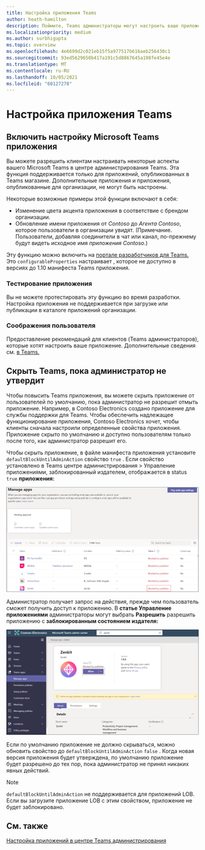 ```yaml
---
title: Настройка приложения Teams
author: heath-hamilton
description: Поймите, Teams администраторы могут настроить ваше приложение для своей организации.
ms.localizationpriority: medium
ms.author: surbhigupta
ms.topic: overview
ms.openlocfilehash: 4e6699d2c021eb15f5a977517b616aeb256430c1
ms.sourcegitcommit: 93ed5629650b417a191c5d8867645a198fe45e4e
ms.translationtype: MT
ms.contentlocale: ru-RU
ms.lasthandoff: 10/05/2021
ms.locfileid: "60127278"
---
```

# <a name="customize-your-teams-app"></a>Настройка приложения Teams

## <a name="enable-your-microsoft-teams-app-to-be-customized"></a>Включить настройку Microsoft Teams приложения

Вы можете разрешить клиентам настраивать некоторые аспекты вашего Microsoft Teams в центре администрирования Teams. Эта функция поддерживается только для приложений, опубликованных в Teams магазине. Дополнительные приложения и приложения, опубликованные для организации, не могут быть настроены.

Некоторые возможные примеры этой функции включают в себя:

* Изменение цвета акцента приложения в соответствие с брендом организации.
* Обновление имени приложения от *Contoso* до *Агента Contoso*, которое пользователи в организации увидят. (Примечание. Пользователи, добавляя соединители в чат или канал, по-прежнему будут видеть исходное имя *приложения Contoso*.)

Эту функцию можно включить на [портале разработчиков для Teams.](https://dev.teams.microsoft.com/home) Это `configurableProperties` настраивает , которое не доступно в версиях до 1.10 манифеста Teams приложения.

### <a name="test-your-app"></a>Тестирование приложения

Вы не можете протестировать эту функцию во время разработки. Настройка приложения не поддерживается при загрузке или публикации в каталоге приложений организации.

### <a name="user-considerations"></a>Соображения пользователя

Предоставление рекомендаций для клиентов (Teams администраторов), которые хотят настроить ваше приложение. Дополнительные сведения см. [в Teams.](/MicrosoftTeams/customize-apps)

## <a name="hide-teams-app-until-admin-approves"></a>Скрыть Teams, пока администратор не утвердит

Чтобы повысить Teams приложения, вы можете скрыть приложение от пользователей по умолчанию, пока администратор не разрешит отмыть приложение. Например, в Contoso Electronics создано приложение для службы поддержки для Teams. Чтобы обеспечить надлежащее функционирование приложения, Contoso Electronics хочет, чтобы клиенты сначала настроили определенные свойства приложения. Приложение скрыто по умолчанию и доступно пользователям только после того, как администратор разрешит его.

Чтобы скрыть приложение, в файле манифеста приложения установите `defaultBlockUntilAdminAction` свойство `true` . Если свойство установлено в Teams центре администрирования > Управление приложениями, заблокированный издателем, отображается в status `true` **приложения:**  

![Управление приложениями, заблокированными издателем](../../assets/images/apps-in-meetings/manageappsblockedapps.png)

Администратор получает запрос на действия, прежде чем пользователь сможет получить доступ к приложению. В **статье Управление приложениями** администраторы могут выбрать **Разрешить** разрешить приложению с **заблокированным состоянием издателя:**

![Управление приложениями](../../assets/images/apps-in-meetings/manageapp.png)

Если по умолчанию приложение не должно скрываться, можно обновить свойство до `defaultBlockUntilAdminAction` `false` . Когда новая версия приложения будет утверждена, по умолчанию приложение будет разрешено до тех пор, пока администратор не принял никаких явных действий.

> [!NOTE]
> `defaultBlockUntilAdminAction` не поддерживается для приложений LOB. Если вы загрузите приложение LOB с этим свойством, приложение не будет заблокировано.

## <a name="see-also"></a>См. также

[Настройка приложений в центре Teams администрирования](/MicrosoftTeams/customize-apps)
